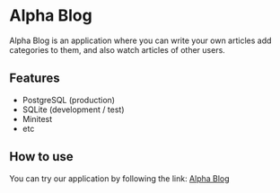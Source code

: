# Alpha Blog
Alpha Blog is an application where you can write your own articles add categories to them, and also watch articles of other users.
## Features
- PostgreSQL (production)
- SQLite (development / test)
- Minitest
- etc
## How to use
You can try our application by following the link: [Alpha Blog](https://blogtapp.herokuapp.com/)
